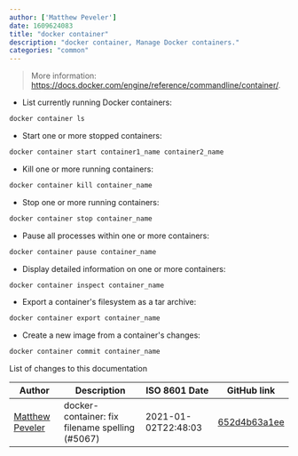 ```yaml
---
author: ['Matthew Peveler']
date: 1609624083
title: "docker container"
description: "docker container, Manage Docker containers."
categories: "common"
---
```

> More information: <https://docs.docker.com/engine/reference/commandline/container/>.

- List currently running Docker containers:

```bash
docker container ls
```

- Start one or more stopped containers:

```bash
docker container start container1_name container2_name
```

- Kill one or more running containers:

```bash
docker container kill container_name
```

- Stop one or more running containers:

```bash
docker container stop container_name
```

- Pause all processes within one or more containers:

```bash
docker container pause container_name
```

- Display detailed information on one or more containers:

```bash
docker container inspect container_name
```

- Export a container's filesystem as a tar archive:

```bash
docker container export container_name
```

- Create a new image from a container's changes:

```bash
docker container commit container_name
```
List of changes to this documentation


Author | Description | ISO 8601 Date | GitHub link
------|-----|-----|-----
[Matthew Peveler](mailto:matt.peveler@gmail.com) | docker-container: fix filename spelling (#5067) | 2021-01-02T22:48:03 | [652d4b63a1ee](https://github.com/tldr-pages/tldr/commit/652d4b63a1ee830b47f359130f9c9e2e8f7facb0)

